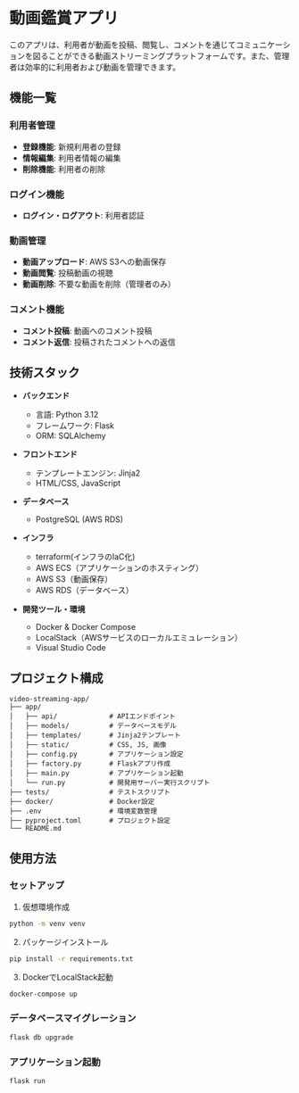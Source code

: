 # 動画鑑賞アプリ

このアプリは、利用者が動画を投稿、閲覧し、コメントを通じてコミュニケーションを図ることができる動画ストリーミングプラットフォームです。また、管理者は効率的に利用者および動画を管理できます。

## 機能一覧

### 利用者管理
- **登録機能**: 新規利用者の登録
- **情報編集**: 利用者情報の編集
- **削除機能**: 利用者の削除

### ログイン機能
- **ログイン・ログアウト**: 利用者認証

### 動画管理
- **動画アップロード**: AWS S3への動画保存
- **動画閲覧**: 投稿動画の視聴
- **動画削除**: 不要な動画を削除（管理者のみ）

### コメント機能
- **コメント投稿**: 動画へのコメント投稿
- **コメント返信**: 投稿されたコメントへの返信

## 技術スタック

- **バックエンド**
  - 言語: Python 3.12
  - フレームワーク: Flask
  - ORM: SQLAlchemy

- **フロントエンド**
  - テンプレートエンジン: Jinja2
  - HTML/CSS, JavaScript

- **データベース**
  - PostgreSQL (AWS RDS)

- **インフラ**
  - terraform(インフラのIaC化)
  - AWS ECS（アプリケーションのホスティング）
  - AWS S3（動画保存）
  - AWS RDS（データベース）
  

- **開発ツール・環境**
  - Docker & Docker Compose
  - LocalStack（AWSサービスのローカルエミュレーション）
  - Visual Studio Code

## プロジェクト構成

```
video-streaming-app/
├── app/
│   ├── api/             # APIエンドポイント
│   ├── models/          # データベースモデル
│   ├── templates/       # Jinja2テンプレート
│   ├── static/          # CSS, JS, 画像
│   ├── config.py        # アプリケーション設定
│   ├── factory.py       # Flaskアプリ作成
│   ├── main.py          # アプリケーション起動
│   └── run.py           # 開発用サーバー実行スクリプト
├── tests/               # テストスクリプト
├── docker/              # Docker設定
├── .env                 # 環境変数管理
├── pyproject.toml       # プロジェクト設定
└── README.md
```

## 使用方法

### セットアップ

1. 仮想環境作成
```bash
python -m venv venv
```

2. パッケージインストール
```bash
pip install -r requirements.txt
```

3. DockerでLocalStack起動
```bash
docker-compose up
```

### データベースマイグレーション
```bash
flask db upgrade
```

### アプリケーション起動
```bash
flask run
```


